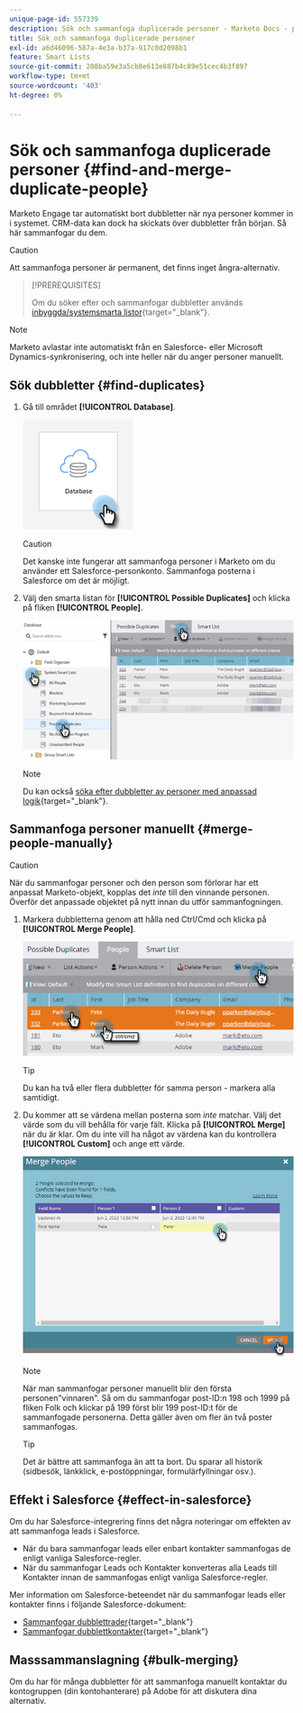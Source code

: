 ```yaml
---
unique-page-id: 557339
description: Sök och sammanfoga duplicerade personer - Marketo Docs - produktdokumentation
title: Sök och sammanfoga duplicerade personer
exl-id: a6d46096-587a-4e3a-b37a-917c0d2098b1
feature: Smart Lists
source-git-commit: 208ba59e3a5cb8e613e887b4c89e51cec4b3f897
workflow-type: tm+mt
source-wordcount: '403'
ht-degree: 0%

---
```


# Sök och sammanfoga duplicerade personer {#find-and-merge-duplicate-people}

Marketo Engage tar automatiskt bort dubbletter när nya personer kommer in i systemet. CRM-data kan dock ha skickats över dubbletter från början. Så här sammanfogar du dem.

>[!CAUTION]
>
>Att sammanfoga personer är permanent, det finns inget ångra-alternativ.

>[!PREREQUISITES]
>
>Om du söker efter och sammanfogar dubbletter används [inbyggda/systemsmarta listor](/help/marketo/product-docs/core-marketo-concepts/smart-lists-and-static-lists/using-smart-lists/use-built-in-system-smart-lists.md){target="_blank"}.

>[!NOTE]
>
>Marketo avlastar inte automatiskt från en Salesforce- eller Microsoft Dynamics-synkronisering, och inte heller när du anger personer manuellt.

## Sök dubbletter {#find-duplicates}

1. Gå till området **[!UICONTROL Database]**.

   ![](assets/find-and-merge-duplicate-people-1.png)

   >[!CAUTION]
   >
   >Det kanske inte fungerar att sammanfoga personer i Marketo om du använder ett Salesforce-personkonto. Sammanfoga posterna i Salesforce om det är möjligt.

1. Välj den smarta listan för **[!UICONTROL Possible Duplicates]** och klicka på fliken **[!UICONTROL People]**.

   ![](assets/find-and-merge-duplicate-people-2.png)

   >[!NOTE]
   >
   >Du kan också [söka efter dubbletter av personer med anpassad logik](/help/marketo/product-docs/core-marketo-concepts/smart-lists-and-static-lists/managing-people-in-smart-lists/find-duplicate-people-with-custom-logic.md){target="_blank"}.

## Sammanfoga personer manuellt {#merge-people-manually}

>[!CAUTION]
>
>När du sammanfogar personer och den person som förlorar har ett anpassat Marketo-objekt, kopplas det _inte_ till den vinnande personen. Överför det anpassade objektet på nytt innan du utför sammanfogningen.

1. Markera dubbletterna genom att hålla ned Ctrl/Cmd och klicka på **[!UICONTROL Merge People]**.

   ![](assets/find-and-merge-duplicate-people-3.png)

   >[!TIP]
   >
   >Du kan ha två eller flera dubbletter för samma person - markera alla samtidigt.

1. Du kommer att se värdena mellan posterna som _inte_ matchar. Välj det värde som du vill behålla för varje fält. Klicka på **[!UICONTROL Merge]** när du är klar. Om du inte vill ha något av värdena kan du kontrollera **[!UICONTROL Custom]** och ange ett värde.

   ![](assets/find-and-merge-duplicate-people-4.png)

   >[!NOTE]
   >
   >När man sammanfogar personer manuellt blir den första personen&quot;vinnaren&quot;. Så om du sammanfogar post-ID:n 198 och 1999 på fliken Folk och klickar på 199 först blir 199 post-ID:t för de sammanfogade personerna. Detta gäller även om fler än två poster sammanfogas.

   >[!TIP]
   >
   >Det är bättre att sammanfoga än att ta bort. Du sparar all historik (sidbesök, länkklick, e-postöppningar, formulärfyllningar osv.).

## Effekt i Salesforce {#effect-in-salesforce}

Om du har Salesforce-integrering finns det några noteringar om effekten av att sammanfoga leads i Salesforce.

* När du bara sammanfogar leads eller enbart kontakter sammanfogas de enligt vanliga Salesforce-regler.
* När du sammanfogar Leads och Kontakter konverteras alla Leads till Kontakter innan de sammanfogas enligt vanliga Salesforce-regler.

Mer information om Salesforce-beteendet när du sammanfogar leads eller kontakter finns i följande Salesforce-dokument:

* [Sammanfogar dubblettrader](https://help.salesforce.com/HTViewHelpDoc?id=leads_merge.htm&amp;language=en_US){target="_blank"}
* [Sammanfogar dubblettkontakter](https://help.salesforce.com/HTViewHelpDoc?id=contacts_merge.htm&amp;language=en_US){target="_blank"}

## Masssammanslagning {#bulk-merging}

Om du har för många dubbletter för att sammanfoga manuellt kontaktar du kontogruppen (din kontohanterare) på Adobe för att diskutera dina alternativ.

